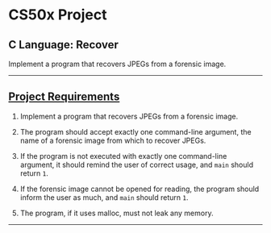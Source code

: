 # CS50x Project
## C Language: Recover
Implement a program that recovers JPEGs from a forensic image.

---

## [Project Requirements](https://cs50.harvard.edu/x/2020/psets/4/recover/)
1. Implement a program that recovers JPEGs from a forensic image.

2. The program should accept exactly one command-line argument, the name of a forensic image from which to recover JPEGs.

3. If the program is not executed with exactly one command-line argument, it should remind the user of correct usage, and ```main``` should return ```1```.

4. If the forensic image cannot be opened for reading, the program should inform the user as much, and ```main``` should return ```1```.

5. The program, if it uses malloc, must not leak any memory.

---
